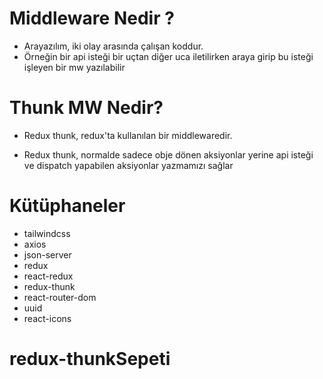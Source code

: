 # Middleware Nedir ?

- Arayazılım, iki olay arasında çalışan koddur.
- Örneğin bir api isteği bir uçtan diğer uca iletilirken araya girip bu isteği işleyen bir mw yazılabilir

# Thunk MW Nedir?

- Redux thunk, redux'ta kullanılan bir middlewaredir.

- Redux thunk, normalde sadece obje dönen aksiyonlar yerine api isteği ve dispatch yapabilen aksiyonlar yazmamızı sağlar

# Kütüphaneler

- tailwindcss
- axios
- json-server
- redux
- react-redux
- redux-thunk
- react-router-dom
- uuid
- react-icons
# redux-thunkSepeti
